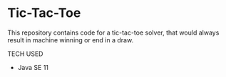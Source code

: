 # Tic-Tac-Toe
This repository contains code for a tic-tac-toe solver, that would always result in machine winning or end in a draw.


TECH USED
<ul>
  <li>Java SE 11</li>
</ul>

